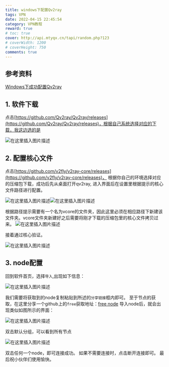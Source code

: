 ```yaml
---
title: windows下配置Qv2ray
tags: VPN
date: 2022-04-15 22:45:54
category: VPN教程
reward: true
# toc: true
cover: http://api.mtyqx.cn/tapi/random.php?123
# coverWidth: 1200
# coverHeight: 750
comments: true
---
```


## 参考资料

[Windows下成功配置Qv2ray ](https://bella722.github.io/post/a6ffce94.html)
## 1. 软件下载

点击[https://github.com/Qv2ray/Qv2ray/releases](https://github.com/Qv2ray/Qv2ray/releases)，根据自己系统选择对应的下载，我这边选的是

![在这里插入图片描述](https://img-blog.csdnimg.cn/184030d4a7d84df0b758302180986f47.png?x-oss-process=image/watermark,type_ZHJvaWRzYW5zZmFsbGJhY2s,shadow_50,text_Q1NETiBAQ0hIMzIxMw==,size_20,color_FFFFFF,t_70,g_se,x_16)
## 2. 配置核心文件

点击[https://github.com/v2fly/v2ray-core/releases](https://github.com/v2fly/v2ray-core/releases)，
根据你自己的环境选择对应的压缩包下载，成功后先从桌面打开qv2ray, 进入界面后在设置里根据提示的核心文件路径进行配置。

![在这里插入图片描述](https://img-blog.csdnimg.cn/e3a364ecd3d94f188b74f56fccc1e15b.png?x-oss-process=image/watermark,type_ZHJvaWRzYW5zZmFsbGJhY2s,shadow_50,text_Q1NETiBAQ0hIMzIxMw==,size_20,color_FFFFFF,t_70,g_se,x_16)![在这里插入图片描述](https://img-blog.csdnimg.cn/a1548a747ac9401c9d6db52a4d832b56.png?x-oss-process=image/watermark,type_ZHJvaWRzYW5zZmFsbGJhY2s,shadow_50,text_Q1NETiBAQ0hIMzIxMw==,size_20,color_FFFFFF,t_70,g_se,x_16)

根据路径提示需要有一个名为vcore的文件夹，因此这里必须在相应路径下新建该文件夹。vcore文件夹新建好之后需要将刚才下载的压缩包里的核心文件拷贝过来。
![在这里插入图片描述](https://img-blog.csdnimg.cn/50d0c1de012145a29fb10d4d6fff2bb2.png?x-oss-process=image/watermark,type_ZHJvaWRzYW5zZmFsbGJhY2s,shadow_50,text_Q1NETiBAQ0hIMzIxMw==,size_20,color_FFFFFF,t_70,g_se,x_16)

接着通过核心验证。

![在这里插入图片描述](https://img-blog.csdnimg.cn/4fe99280cead45a98119e31f758eadf0.png?x-oss-process=image/watermark,type_ZHJvaWRzYW5zZmFsbGJhY2s,shadow_50,text_Q1NETiBAQ0hIMzIxMw==,size_20,color_FFFFFF,t_70,g_se,x_16)

## 3. node配置

回到软件首页，选择`导入`,出现如下信息：

![在这里插入图片描述](https://img-blog.csdnimg.cn/9375283d8c7f493fa9d89731edf57d89.png?x-oss-process=image/watermark,type_ZHJvaWRzYW5zZmFsbGJhY2s,shadow_50,text_Q1NETiBAQ0hIMzIxMw==,size_20,color_FFFFFF,t_70,g_se,x_16)

我们需要将获取到的node复制粘贴到所述的`分享链接`框内即可。
至于节点的获取，在这里分享一个github上的`free`获取地址：[free node](https://github.com/iwxf/free-v2ray)
导入node后，就会出现类似如图所示的界面：

![在这里插入图片描述](https://img-blog.csdnimg.cn/8b2904c2640d43a6ab2ef7492ec36edd.png?x-oss-process=image/watermark,type_ZHJvaWRzYW5zZmFsbGJhY2s,shadow_50,text_Q1NETiBAQ0hIMzIxMw==,size_20,color_FFFFFF,t_70,g_se,x_16)

双击默认分组，可以看到所有节点

![在这里插入图片描述](https://img-blog.csdnimg.cn/ac5c0eac89b94e43894ca6204cecfa4f.png?x-oss-process=image/watermark,type_ZHJvaWRzYW5zZmFsbGJhY2s,shadow_50,text_Q1NETiBAQ0hIMzIxMw==,size_20,color_FFFFFF,t_70,g_se,x_16)

双击任何一个node，即可连接成功。
如果不需要连接时，点击断开连接即可。
最后祝小伙伴们使用愉快。







